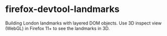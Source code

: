 firefox-devtool-landmarks
=========================

Building London landmarks with layered DOM objects. Use 3D inspect view (WebGL) in Firefox 11+ to see the landmarks in 3D.